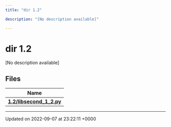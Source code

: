 ```yaml
---
title: "dir 1.2"

description: "[No description available]"

---
```


# dir 1.2

[No description available]

## Files

| Name           |
| -------------- |
| **[1.2/libsecond_1_2.py](/documentation/code/files/libsecond__1__2_8py/#file-libsecond-1-2py)**  |






-------------------------------

Updated on 2022-09-07 at 23:22:11 +0000
